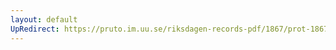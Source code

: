 ```yaml
---
layout: default
UpRedirect: https://pruto.im.uu.se/riksdagen-records-pdf/1867/prot-1867--ak--417/prot-1867--ak--417_051.pdf
---
```

